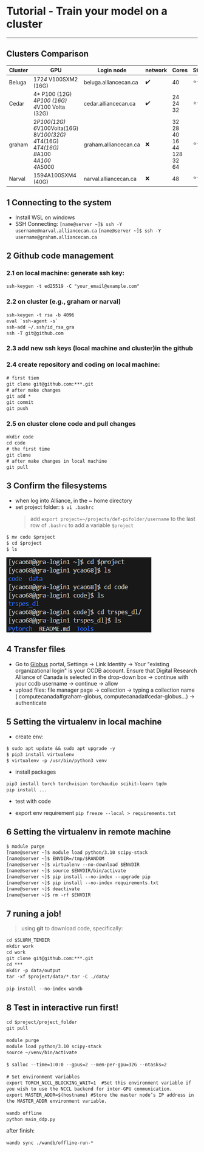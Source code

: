 # Tutorial - Train your model on a cluster
---

## Clusters Comparison

| Cluster  | GPU | Login node | network  |Cores|Stars  |
|----------|----------|----------|----------|----------|----------|
| Beluga    | 172*4* V100SXM2 (16G)   | beluga.alliancecan.ca  | :heavy_check_mark:  |40|:star::star: |
| Cedar    | 4* P100 (12G)<br> 4*P100 (16G)<br> 4*V100 Volta (32G)    | cedar.alliancecan.ca   |:heavy_check_mark:|24<br> 24<br> 32| :star::star::star: |
| graham    | 2*P100(12G)<br> 6*V100Volta(16G)<br> 8*V100(32G)<br> 4*T4(16G)<br> 4*T4(16G)<br> 8*A100<br> 4*A100<br> 4*A5000 | graham.alliancecan.ca   |:x: | 32<br> 28<br> 40<br> 16<br> 44<br> 128<br> 32<br> 64<br>|:star::star::star:  |   
| Narval    | 159*4*A100SXM4 (40G)   | narval.alliancecan.ca   |:x: | 48|:star::star::star: |

## 1 Connecting to the system

   - Install WSL on windows
   - SSH Connecting: 
    `[name@server ~]$ ssh -Y username@narval.alliancecan.ca`
    `[name@server ~]$ ssh -Y username@graham.alliancecan.ca`

## 2 Github code management
### 2.1 on local machine: generate ssh key:

```
ssh-keygen -t ed25519 -C "your_email@example.com"
```
        
### 2.2 on cluster (e.g., graham or narval)

```
ssh-keygen -t rsa -b 4096
eval `ssh-agent -s`
ssh-add ~/.ssh/id_rsa_gra
ssh -T git@github.com
```

### 2.3 add new ssh keys (local machine and cluster)in the github
### 2.4 create repository and coding on local machine:
   
```
# first tiem
git clone git@github.com:***.git
# after make changes
git add *
git commit
git push
```
### 2.5 on cluster clone code and pull changes

```
mkdir code
cd code
# the first time
git clone 
# after make changes in local machine
git pull
```
        
## 3 Confirm the filesystems
   - when log into Alliance, in the ~ home directory
   - set project folder: 
    `$ vi .bashrc`
        > add `export project=~/projects/def-pifolder/username` to the last row of `.bashrc` to add a variable `$project`
   ```
   $ mv code $project
   $ cd $project
   $ ls
   ```
   ![alt text](./img/image-3.png)

## 4 Transfer files
   - Go to [Globus](https://globus.alliancecan.ca/file-manager) portal, Settings ->  Link Identity -> Your "existing organizational login" is your CCDB account. Ensure that Digital Research Alliance of Canada is selected in the drop-down box -> continue with your ccdb username -> continue -> allow
   - upload files: file manager page -> collection -> typing a collection name ( computecanada#graham-globus, computecanada#cedar-globus...) -> authenticate

## 5 Setting the virtualenv in local machine
   - create env:
   ```
   $ sudo apt update && sudo apt upgrade -y
   $ pip3 install virtualenv
   $ virtualenv -p /usr/bin/python3 venv
   ```
   - install packages
   ```
   pip3 install torch torchvision torchaudio scikit-learn tqdm
   pip install ...
   
   ```
   - test with code

   - export env requirement
      `pip freeze --local > requirements.txt`

## 6 Setting the virtualenv in remote machine

```
$ module purge
[name@server ~]$ module load python/3.10 scipy-stack
[name@server ~]$ ENVDIR=/tmp/$RANDOM
[name@server ~]$ virtualenv --no-download $ENVDIR
[name@server ~]$ source $ENVDIR/bin/activate
[name@server ~]$ pip install --no-index --upgrade pip
[name@server ~]$ pip install --no-index requirements.txt
[name@server ~]$ deactivate
[name@server ~]$ rm -rf $ENVDIR

```

## 7 runing a job!

> using **git** to download code, specifically:

```
cd $SLURM_TEMDIR
mkdir work
cd work
git clone git@github.com:***.git
cd ***
mkdir -p data/output
tar -xf $project/data/*.tar -C ./data/

pip install --no-index wandb

``` 

## 8 Test in interactive run first!

```
cd $project/project_folder
git pull

module purge
module load python/3.10 scipy-stack
source ~/venv/bin/activate

$ salloc --time=1:0:0 --gpus=2 --mem-per-gpu=32G --ntasks=2

# Set environment variables
export TORCH_NCCL_BLOCKING_WAIT=1  #Set this environment variable if you wish to use the NCCL backend for inter-GPU communication.
export MASTER_ADDR=$(hostname) #Store the master node’s IP address in the MASTER_ADDR environment variable.

wandb offline
python main_ddp.py
```

after finish:

`wandb sync ./wandb/offline-run-*`
